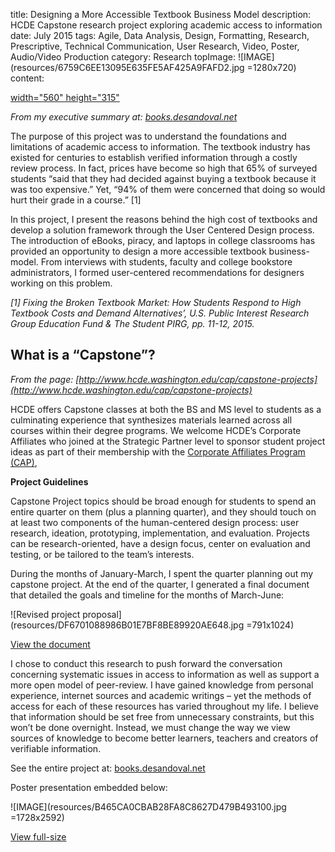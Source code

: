 title: Designing a More Accessible Textbook Business Model
description: HCDE Capstone research project exploring academic access to information
date: July 2015
tags: Agile, Data Analysis, Design, Formatting, Research, Prescriptive, Technical Communication, User Research, Video, Poster, Audio/Video Production
category: Research
topImage: ![IMAGE](resources/6759C6EE13095E635FE5AF425A9FAFD2.jpg =1280x720)
content:

[width="560" height="315"](https://www.youtube.com/embed/LunOOGYZlPo)

_From my executive summary at: [books.desandoval.net](http://books.desandoval.net/)_

The purpose of this project was to understand the foundations and limitations of academic access to information. The textbook industry has existed for centuries to establish verified information through a costly review process. In fact, prices have become so high that 65% of surveyed students “said that they had decided against buying a textbook because it was too expensive.” Yet, “94% of them were concerned that doing so would hurt their grade in a course.” [1]

In this project, I present the reasons behind the high cost of textbooks and develop a solution framework through the User Centered Design process. The introduction of eBooks, piracy, and laptops in college classrooms has provided an opportunity to design a more accessible textbook business-model. From interviews with students, faculty and college bookstore administrators, I formed user-centered recommendations for designers working on this problem.

_[1] Fixing the Broken Textbook Market: How Students Respond to High Textbook Costs and Demand Alternatives’, U.S. Public Interest Research Group Education Fund & The Student PIRG, pp. 11-12, 2015._

## What is a “Capstone”?

_From the page: [http://www.hcde.washington.edu/cap/capstone-projects](http://www.hcde.washington.edu/cap/capstone-projects)_

HCDE offers Capstone classes at both the BS and MS level to students as a culminating experience that synthesizes materials learned across all courses within their degree programs. We welcome HCDE’s Corporate Affiliates who joined at the Strategic Partner level to sponsor student project ideas as part of their membership with the [Corporate Affiliates Program (CAP)](http://www.hcde.washington.edu/cap),

**Project Guidelines**

Capstone Project topics should be broad enough for students to spend an entire quarter on them (plus a planning quarter), and they should touch on at least two components of the human-centered design process: user research, ideation, prototyping, implementation, and evaluation. Projects can be research-oriented, have a design focus, center on evaluation and testing, or be tailored to the team’s interests.

During the months of January-March, I spent the quarter planning out my capstone project. At the end of the quarter, I generated a final document that detailed the goals and timeline for the months of March-June:

![Revised project proposal](resources/DF6701088986B01E7BF8BE89920AE648.jpg =791x1024)

[View the document](http://desandoval.net/wp-content/uploads/2015/06/1-Revised-Project-Proposal.pdf)

I chose to conduct this research to push forward the conversation concerning systematic issues in access to information as well as support a more open model of peer-review. I have gained knowledge from personal experience, internet sources and academic writings – yet the methods of access for each of these resources has varied throughout my life. I believe that information should be set free from unnecessary constraints, but this won’t be done overnight. Instead, we must change the way we view sources of knowledge to become better learners, teachers and creators of verifiable information.

See the entire project at: [books.desandoval.net](http://books.desandoval.net/)

Poster presentation embedded below:

![IMAGE](resources/B465CA0CBAB28FA8C8627D479B493100.jpg =1728x2592)

[View full-size](https://desandoval.net/wp-content/uploads/2015/06/Exploring-Academic-Access-Poster.pdf)

